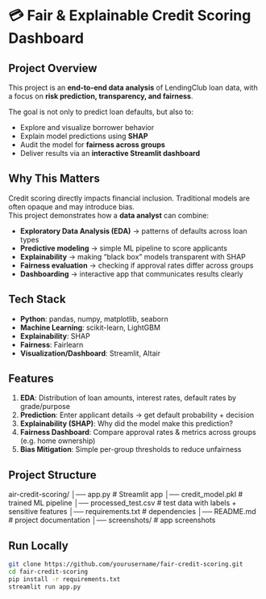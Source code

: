 # 💳 Fair & Explainable Credit Scoring Dashboard

## Project Overview
This project is an **end-to-end data analysis** of LendingClub loan data, with a focus on **risk prediction, transparency, and fairness**.  

The goal is not only to predict loan defaults, but also to:
- Explore and visualize borrower behavior
- Explain model predictions using **SHAP**
- Audit the model for **fairness across groups**
- Deliver results via an **interactive Streamlit dashboard**

## Why This Matters
Credit scoring directly impacts financial inclusion. Traditional models are often opaque and may introduce bias.  
This project demonstrates how a **data analyst** can combine:
- **Exploratory Data Analysis (EDA)** → patterns of defaults across loan types  
- **Predictive modeling** → simple ML pipeline to score applicants  
- **Explainability** → making “black box” models transparent with SHAP  
- **Fairness evaluation** → checking if approval rates differ across groups  
- **Dashboarding** → interactive app that communicates results clearly  

##  Tech Stack
- **Python**: pandas, numpy, matplotlib, seaborn  
- **Machine Learning**: scikit-learn, LightGBM  
- **Explainability**: SHAP  
- **Fairness**: Fairlearn  
- **Visualization/Dashboard**: Streamlit, Altair  

##  Features
1. **EDA**: Distribution of loan amounts, interest rates, default rates by grade/purpose  
2. **Prediction**: Enter applicant details → get default probability + decision  
3. **Explainability (SHAP)**: Why did the model make this prediction?  
4. **Fairness Dashboard**: Compare approval rates & metrics across groups (e.g. home ownership)  
5. **Bias Mitigation**: Simple per-group thresholds to reduce unfairness  


##  Project Structure
air-credit-scoring/
│── app.py # Streamlit app
│── credit_model.pkl # trained ML pipeline
│── processed_test.csv # test data with labels + sensitive features
│── requirements.txt # dependencies
│── README.md # project documentation
│── screenshots/ # app screenshots

## Run Locally
```bash
git clone https://github.com/yourusername/fair-credit-scoring.git
cd fair-credit-scoring
pip install -r requirements.txt
streamlit run app.py

